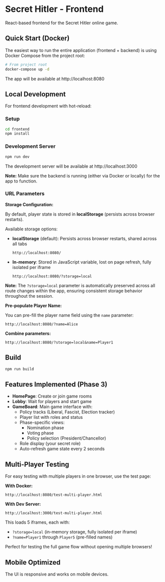 # Secret Hitler - Frontend

React-based frontend for the Secret Hitler online game.

## Quick Start (Docker)

The easiest way to run the entire application (frontend + backend) is using Docker Compose from the project root:

```bash
# From project root
docker-compose up -d
```

The app will be available at http://localhost:8080

## Local Development

For frontend development with hot-reload:

### Setup

```bash
cd frontend
npm install
```

### Development Server

```bash
npm run dev
```

The development server will be available at http://localhost:3000

**Note:** Make sure the backend is running (either via Docker or locally) for the app to function.

### URL Parameters

**Storage Configuration:**

By default, player state is stored in **localStorage** (persists across browser restarts).

Available storage options:

- **localStorage** (default): Persists across browser restarts, shared across all tabs
  ```
  http://localhost:8080/
  ```

- **In-memory**: Stored in JavaScript variable, lost on page refresh, fully isolated per iframe
  ```
  http://localhost:8080/?storage=local
  ```

**Note:** The `?storage=local` parameter is automatically preserved across all route changes within the app, ensuring consistent storage behavior throughout the session.

**Pre-populate Player Name:**

You can pre-fill the player name field using the `name` parameter:

```
http://localhost:8080/?name=Alice
```

**Combine parameters:**

```
http://localhost:8080/?storage=local&name=Player1
```

## Build

```bash
npm run build
```

## Features Implemented (Phase 3)

- **HomePage**: Create or join game rooms
- **Lobby**: Wait for players and start game
- **GameBoard**: Main game interface with:
  - Policy tracks (Liberal, Fascist, Election tracker)
  - Player list with roles and status
  - Phase-specific views:
    - Nomination phase
    - Voting phase
    - Policy selection (President/Chancellor)
  - Role display (your secret role)
  - Auto-refresh game state every 2 seconds

## Multi-Player Testing

For easy testing with multiple players in one browser, use the test page:

**With Docker:**
```
http://localhost:8080/test-multi-player.html
```

**With Dev Server:**
```
http://localhost:3000/test-multi-player.html
```

This loads 5 iframes, each with:
- `?storage=local` (in-memory storage, fully isolated per iframe)
- `?name=Player1` through `Player5` (pre-filled names)

Perfect for testing the full game flow without opening multiple browsers!

## Mobile Optimized

The UI is responsive and works on mobile devices.
